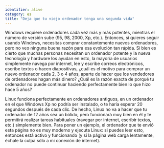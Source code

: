 ```yaml
---
identifier: alive
category: es
title: "Deja que tu viejo ordenador tenga una segunda vida"
---
```


Windows requiere ordenadores cada vez más y más potentes, mientras el número de versión sube (95, 98, 2000, Xp, etc.). Entonces, si quieres seguir usando Windows, necesitas comprar constantemente nuevos ordenadores, pero no veo ninguna buena razón para esa evolución tan rápida. Si bien es cierto que muchas personas necesitan un ordenador potente y la nueva tecnología y hardware los ayudan en esto, la mayoría de usuarios simplemente navega por internet, lee y escribe correos electrónicos, escribe textos o hacen diapositivas, ¿cuál es el motivo para comprar un nuevo ordenador cada 2, 3 o 4 años, aparte de hacer que los vendedores de ordenadores hagan más dinero? ¿Cuál es la razón exacta de porqué tu ordenador no puede continuar haciendo  perfectamente bien lo que hizo hace 5 años?

Linux funciona perfectamente en ordenadores antiguos, en un ordenador en el que Windows Xp no podría ser instalado, o te haría esperar 20 segundos después de cada clic. De hecho, Linux no va a hacer que tu ordenador de 12 años sea un bólido, pero funcionará muy bien en él y te permitirá realizar tareas habituales (navegar por internet, escribir textos, etc.) simplemente bien. Para poner un ejemplo, el ordenador que te envió esta página no es muy moderno y ejecuta Linux: si puedes leer esto, entonces está activo y funcionando (y si la página web carga lentamente, échale la culpa sólo a mi conexión de internet).





